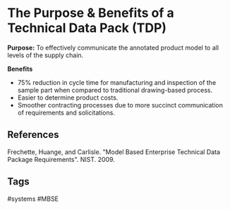 # The Purpose & Benefits of a Technical Data Pack (TDP) 

**Purpose:** To effectively communicate the annotated product model to all levels of the supply chain.

**Benefits**
* 75% reduction in cycle time for manufacturing and inspection of the sample part when compared to traditional drawing-based process.
* Easier to determine product costs.
* Smoother contracting processes due to more succinct communication of requirements and solicitations.

## References
Frechette, Huange, and Carlisle. "Model Based Enterprise Technical Data Package Requirements". NIST. 2009.

## Tags
#systems #MBSE
